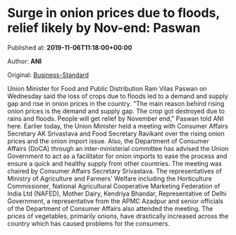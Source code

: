 
# Surge in onion prices due to floods, relief likely by Nov-end: Paswan

Published at: **2019-11-06T11:18:00+00:00**

Author: **ANI**

Original: [Business-Standard](https://www.business-standard.com/article/news-ani/crop-loss-due-to-floods-behind-rising-onion-prices-relief-by-nov-end-ram-vilas-paswan-119110601049_1.html)

Union Minister for Food and Public Distribution Ram Vilas Paswan on Wednesday said the loss of crops due to floods led to a demand and supply gap and rise in onion prices in the country.
"The main reason behind rising onion prices is the demand and supply gap. The crop got destroyed due to rains and floods. People will get relief by November end," Paswan told ANI here.
Earlier today, the Union Minister held a meeting with Consumer Affairs Secretary AK Srivastava and Food Secretary Ravikant over the rising onion prices and the onion import issue.
Also, the Department of Consumer Affairs (DoCA) through an inter-ministerial committee has advised the Union Government to act as a facilitator for onion imports to ease the process and ensure a quick and healthy supply from other countries.
The meeting was chaired by Consumer Affairs Secretary Srivastava.
The representatives of Ministry of Agriculture and Farmers' Welfare including the Horticulture Commissioner, National Agricultural Cooperative Marketing Federation of India Ltd (NAFED), Mother Dairy, Kendriya Bhandar, Representative of Delhi Government, a representative from the APMC Azadpur and senior officials of the Department of Consumer Affairs also attended the meeting.
The prices of vegetables, primarily onions, have drastically increased across the country which has caused problems for the consumers.
